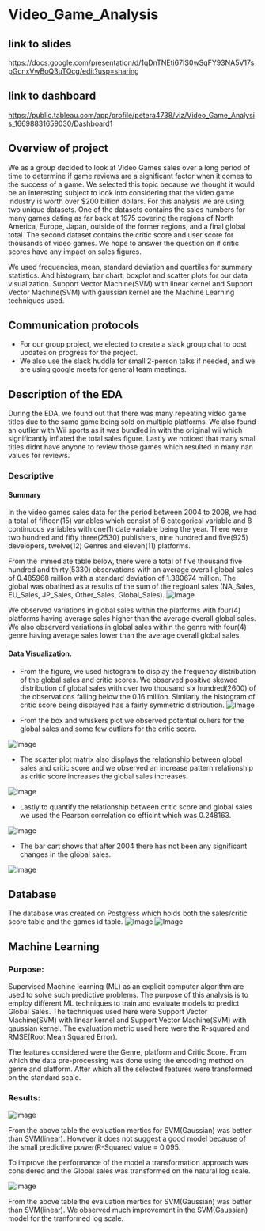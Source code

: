 # Video_Game_Analysis

## link to slides
https://docs.google.com/presentation/d/1qDnTNEti67IS0wSqFY93NA5V17spGcnxVwBoQ3uTQcg/edit?usp=sharing

## link to dashboard
https://public.tableau.com/app/profile/petera4738/viz/Video_Game_Analysis_16698831659030/Dashboard1

## Overview of project
We as a group decided to look at Video Games sales over a long period of time to determine if game reviews are a significant factor when it comes to the success of a game. We selected this topic because we thought it would be an interesting subject to look into considering that the video game industry is worth over $200 billion dollars. For this analysis we are using two unique datasets. One of the datasets contains the sales numbers for many games dating as far back at 1975 covering the regions of North America, Europe, Japan, outside of the former regions, and a final global total. The second dataset contains the critic score and user score for thousands of video games. We hope to answer the question on if critic scores have any impact on sales figures.

We used frequencies, mean, standard deviation and quartiles for summary statistics. And histogram, bar chart, boxplot and scatter plots for our data  visualization.  Support Vector Machine(SVM) with linear kernel and Support Vector Machine(SVM) with gaussian kernel are the Machine Learning techniques used.

## Communication protocols
- For our group project, we elected to create a slack group chat to post updates on progress for the project.
- We also use the slack huddle for small 2-person talks if needed, and we are using google meets for general team meetings.

## Description of the EDA
During the EDA, we found out that there was many repeating video game titles due to the same game being sold on multiple platforms. We also found an outlier with Wii sports as it was bundled in with the original wii which significantly inflated the total sales figure. Lastly we noticed that many small titles didnt have anyone to review those games which resulted in many nan values for reviews.

### Descriptive
#### Summary
In the video games sales data for the period between 2004 to 2008, we had a total of fifteen(15) variables which consist of 6 categorical variable and 8 continuous variables with one(1) date variable being the year. There were two hundred and fifty three(2530) publishers, nine hundred and five(925) developers, twelve(12) Genres and eleven(11) platforms.

From the immediate table below, there were a total of five thousand five hundred and thirty(5330) observations with an average overall global sales of 0.485968 million with a standard deviation of 1.380674 million. The global was obatined as a results of the sum of the regioanl sales (NA_Sales, EU_Sales, JP_Sales, Other_Sales,	Global_Sales). 
![Image](https://github.com/PeterAlesio/Video_Game_Analysis/blob/Elfreda/Resources/Screen%20Shot%202022-12-08%20at%2010.34.34%20AM.png)

We observed variations in global sales within the platforms with four(4) platforms having average sales higher than the average overall global sales. We also observerd variations in global sales within the genre with four(4) genre having average sales lower than the average overall global sales.

#### Data Visualization.

- From the figure, we used histogram to display the frequency distribution of the global sales and critic scores. We observed positive skewed distribution of global sales with over two thousand six hundred(2600) of the observations falling below the 0.16 million. Similarly the histogram of critic score being displayed has a fairly symmetric distribution.
![Image](https://github.com/PeterAlesio/Video_Game_Analysis/blob/Elfreda/Resources/globalsales_criticscore.png)

- From the box and whiskers plot we observed potential ouliers for the global sales and some few outliers for the critic score.

![Image](https://github.com/PeterAlesio/Video_Game_Analysis/blob/Elfreda/Resources/boxplot.png)

- The scatter plot matrix also displays the relationship between global sales and critic score and we observed an increase pattern relationship as critic score increases the global sales increases.

![Image](https://github.com/PeterAlesio/Video_Game_Analysis/blob/Elfreda/Resources/scatter_plot.png)

- Lastly to quantify the relationship between critic score and global sales we used the Pearson correlation co efficint which was 0.248163.

![Image](https://github.com/PeterAlesio/Video_Game_Analysis/blob/Elfreda/Resources/correlation_matrix.png)

- The bar cart shows that after 2004 there has not been any significant changes in the global sales.

![Image](https://github.com/PeterAlesio/Video_Game_Analysis/blob/Elfreda/Resources/bar_chart.png)



## Database
The database was created on Postgress which holds both the sales/critic score table and the games id table.
![Image](https://github.com/PeterAlesio/Video_Game_Analysis/blob/main/SQL/ERD_Rev3.png)
![Image](https://github.com/PeterAlesio/Video_Game_Analysis/blob/main/Dashboard/Tables.png)


## Machine Learning

### Purpose: 
Supervised Machine learning (ML) as an explicit computer algorithm are used to solve such predictive problems. The purpose of this analysis is to employ different ML techniques to train and evaluate models to predict Global Sales. The techniques used here were Support Vector Machine(SVM) with linear kernel and Support Vector Machine(SVM) with gaussian kernel. The evaluation metric used here were the R-squared and RMSE(Root Mean Squared Error).

The features considered were the Genre, platform and Critic Score. From which the data pre-processing was done using the encoding method on genre and platform. After which all the selected features were transformed on the standard scale.

### Results:


![image](https://user-images.githubusercontent.com/85681665/206475930-fd9883ce-c568-4179-92fe-415505c6df6b.png)

From the above table the evaluation mertics for SVM(Gaussian) was better than SVM(linear). However it does not suggest a good model because of the small predictive power(R-Squared value = 0.095.


To improve the performance of the model a transformation approach was considered and the Global sales was transformed on the natural log scale. 

![image](https://user-images.githubusercontent.com/85681665/206481607-13eb000e-0ddc-415a-ada1-57f70486c5c2.png)

From the above table the evaluation mertics for SVM(Gaussian) was better than SVM(linear). We observed much improvement in the SVM(Gaussian) model for the tranformed log scale.

